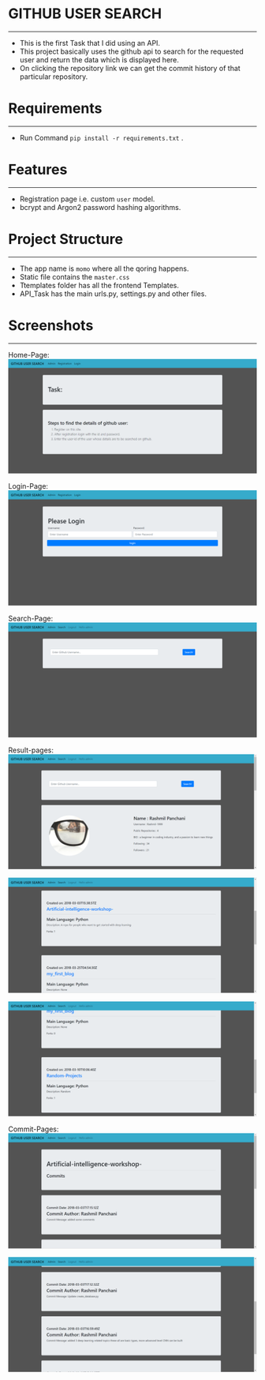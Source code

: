 # GITHUB USER SEARCH
-----------------------
   * This is the first Task that I did using an API.
   * This project basically uses the github api to search for the requested user and return the data which is displayed here.
   * On clicking the repository link we can get the commit history of that particular repository.

# Requirements
-----------------------
   * Run Command `pip install -r requirements.txt` .

# Features
-----------------------
   * Registration page i.e. custom `user` model.
   * bcrypt and Argon2 password hashing algorithms.
# Project Structure
-----------------------
   * The app name is `momo` where all the qoring happens.
   * Static file contains the `master.css`
   * Ttemplates folder has all the frontend Templates.
   * API_Task has the main urls.py, settings.py and other files.
# Screenshots
-----------------------
Home-Page:
![index page](/screenshots/index.PNG "index page")

Login-Page:
![alt text](/screenshots/login.PNG "login page")

Search-Page:
![alt text](/screenshots/search.PNG "search page")

Result-pages:
![alt text](/screenshots/result1.PNG "result page")

![alt text](/screenshots/result2.PNG "result page")

![alt text](/screenshots/result3.PNG "result page")

Commit-Pages:
![alt text](/screenshots/commits1.PNG "commits page")

![alt text](/screenshots/commits2.PNG "commits page")
